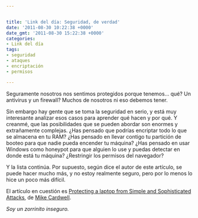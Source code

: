 ```yaml
---


title: 'Link del día: Seguridad, de verdad'
date: '2011-08-30 10:22:38 +0000'
date_gmt: '2011-08-30 15:22:38 +0000'
categories:
- Link del día
tags:
- seguridad
- ataques
- encriptación
- permisos

---
```



Seguramente nosotros nos sentimos protegidos porque tenemos... qué? Un antivirus y un firewall? Muchos de nosotros ni eso debemos tener.

Sin embargo hay gente que se toma la seguridad en serio, y está muy interesante analizar esos casos para aprender qué hacen y por qué. Y creanmé, que las posibilidades que se pueden abordar son enormes y extrañamente complejas.  ¿Has pensado que podrías encriptar todo lo que se almacena en tu RAM?  ¿Has pensado en llevar contigo tu partición de booteo para que nadie pueda encender tu máquina?  ¿Has pensado en usar Windows como honeypot para que alguien lo use y puedas detectar en donde está tu máquina?  ¿Restringir los permisos del navegador?

Y la lista continúa. Por supuesto, según dice el autor de este artículo, se puede hacer mucho más, y no estoy realmente seguro, pero por lo menos lo hice un poco más difícil.

El artículo en cuestión es [Protecting a laptop from Simple and Sophisticated Attacks](https://grepular.com/Protecting_a_Laptop_from_Simple_and_Sophisticated_Attacks), de [Mike Cardwell](https://grepular.com/).

_Soy un zorrinito inseguro._
